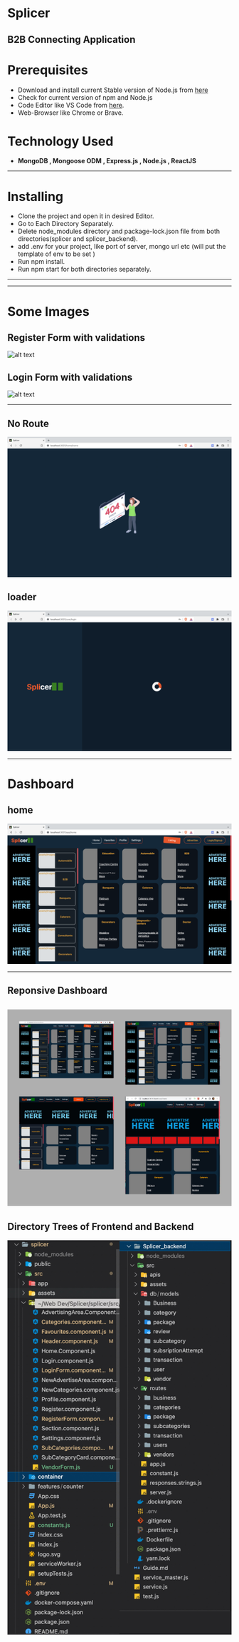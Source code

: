 # Splicer
B2B Connecting Application
---

# Prerequisites
 - Download and install current Stable version of Node.js from [here](https://nodejs.org/en/download/) 
 - Check for current version of npm and Node.js
 - Code Editor like VS Code from [here](https://code.visualstudio.com/download).
 - Web-Browser like Chrome or Brave.
 
# Technology Used
 - <b>MongoDB , Mongoose ODM , Express.js , Node.js , ReactJS</b>

---

# Installing
- Clone the project and open it in desired Editor.
- Go to Each Directory Separately.
- Delete node_modules directory and package-lock.json file from both directories(splicer and splicer_backend). 
- add .env for your project, like port of server, mongo url etc (will put the template of env to be set )
- Run npm install.
- Run npm start for both directories separately.

---

---


# Some Images

## Register Form with validations
![alt text](https://github.com/vishalSinghal711/Splicer/blob/vendorFunctionalities/Resources/Images%20Splicer/registration_Joined.jpg)
## Login Form with validations
![alt text](https://github.com/vishalSinghal711/Splicer/blob/vendorFunctionalities/Resources/Images%20Splicer/login%20joined.jpg)

---

## No Route
![alt text](https://github.com/vishalSinghal711/Splicer/blob/vendorFunctionalities/Resources/Images%20Splicer/no%20route.png)

## loader 
![alt text](https://github.com/vishalSinghal711/Splicer/blob/vendorFunctionalities/Resources/Images%20Splicer/onSubmitLoader.png)

---

# Dashboard

## home
![alt text](https://github.com/vishalSinghal711/Splicer/blob/vendorFunctionalities/Resources/Images%20Splicer/home%20screen.png)

---
## Reponsive Dashboard
![Responsive Dashboard](https://github.com/vishalSinghal711/Splicer/blob/vendorFunctionalities/Resources/Images%20Splicer/reponsive%20joined.jpg)
---

## Directory Trees of Frontend and Backend
![alt text](https://github.com/vishalSinghal711/Splicer/blob/vendorFunctionalities/Resources/Images%20Splicer/directory_trees.jpg)

